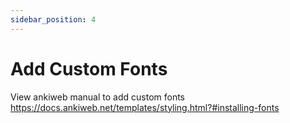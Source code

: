 ```yaml
---
sidebar_position: 4
---
```


# Add Custom Fonts

View ankiweb manual to add custom fonts<br/>
https://docs.ankiweb.net/templates/styling.html?#installing-fonts